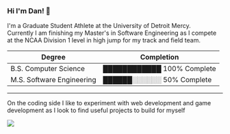### Hi I'm Dan! 👋

I'm a Graduate Student Athlete at the University of Detroit Mercy. <br>
Currently I am finishing my Master's in Software Engineering as I compete at the NCAA Division 1 level in high jump for my track and field team.
  
  |Degree|Completion|
  | --- | --- |
  | B.S. Computer Science | ████████████ 100% Complete|
  | M.S. Software Engineering |██████░░░░░░ 50%  Complete|
 

  ---
 
 On the coding side I like to experiment with web development and game development as I look to find useful projects to build for myself
 
<a href="https://github.com/danlanfear/github-readme-stats"><img align="center" src="https://github-readme-stats.vercel.app/api/top-langs/?username=danlanfear&layout=compact&theme=buefy&hide_border=true" /></a>



 
 <!--
**DanLanfear/DanLanfear** is a ✨ _special_ ✨ repository because its `README.md` (this file) appears on your GitHub profile.

Here are some ideas to get you started:

- 🔭 I’m currently working on ...
- 🌱 I’m currently learning ...
- 👯 I’m looking to collaborate on ...
- 🤔 I’m looking for help with ...
- 💬 Ask me about ...
- 📫 How to reach me: ...
- 😄 Pronouns: ...
- ⚡ Fun fact: ...
-->
